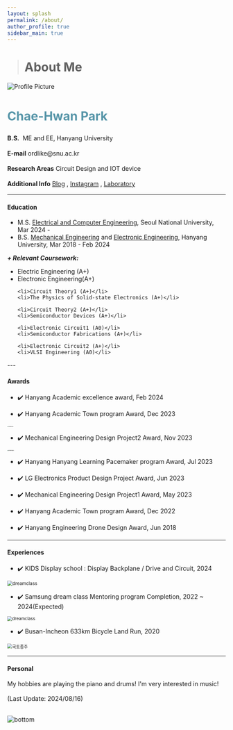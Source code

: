 ```yaml
---
layout: splash
permalink: /about/
author_profile: true
sidebar_main: true
---
```


> # About Me
<html>
<head>
    <title>My Profile</title>
    <link rel="stylesheet" href="style.css">
    <style>
        .profile-info {
            line-height: 1.5; /* 줄 간격을 조정합니다. */
        }
    </style>
</head>
<body>
    <div class="profile-container">
        <div class="profile-image-container">
            <img src="./../assets/new_images/ORD.jpg" alt="Profile Picture" class="profile-image">
        </div>
        <div class="profile-info">
            <p><h1 style="color: #5695A8;">Chae-Hwan Park</h1></p>
            <p><strong>B.S.</strong>&nbsp;&nbsp;ME and EE, Hanyang University</p>
            <p><strong>E-mail</strong> ordlike@snu.ac.kr</p>
            <p><strong>Research Areas</strong> Circuit Design and IOT device</p>
            <p><strong>Additional Info</strong> <a href="https://blog.naver.com/ordlike">Blog</a> , <a href="https://instagram.com/chae_wanny?igshid=ZDc4ODBmN[jlmNQ==">Instagram</a> , <a href="https://sites.google.com/view/snu-acelab">Laboratory</a></p>
            <!-- 기타 추가 정보 입력 -->
        </div>
    </div>
</body>
</html>




---

#### Education
- M.S. [Electrical and Computer Engineering](https://ece.snu.ac.kr/), Seoul National University, Mar 2024 -
- B.S. [Mechanical Engineering](http://me.hanyang.ac.kr/) and [Electronic Engineering](http://ee.hanyang.ac.kr/), Hanyang University, Mar 2018 - Feb 2024

***+ Relevant Coursework:*** 

<ul>
    <li>Electric Engineering (A+)</li>
    <li>Electronic Engineering(A+)</li>

    <li>Circuit Theory1 (A+)</li>
    <li>The Physics of Solid-state Electronics (A+)</li>
    
    <li>Circuit Theory2 (A+)</li>
    <li>Semiconductor Devices (A+)</li>
    
    <li>Electronic Circuit1 (A0)</li>
    <li>Semiconductor Fabrications (A+)</li>
    
    <li>Electronic Circuit2 (A+)</li>
    <li>VLSI Engineering (A0)</li>
  </ul>
---

#### Awards 
- ✔️ Hanyang Academic excellence award, Feb 2024

- ✔️ Hanyang Academic Town program Award, Dec 2023

<img src="./../images/about/hanyang academic_award.jpg" alt="dreamclass" style="zoom: 15%;" />

- ✔️ Mechanical Engineering Design Project2 Award, Nov 2023 

<img src="./../images/about/mechanical_award.jpg" alt="dreamclass" style="zoom: 17%;" />

- ✔️ Hanyang Hanyang Learning Pacemaker program Award, Jul 2023

- ✔️ LG Electronics Product Design Project Award, Jun 2023

- ✔️ Mechanical Engineering Design Project1 Award, May 2023 

- ✔️ Hanyang Academic Town program Award, Dec 2022

- ✔️ Hanyang Engineering Drone Design Award, Jun 2018 

---

#### Experiences
- ✔️ KIDS Display school : Display Backplane / Drive and Circuit, 2024 

<img src="./../images/about/KIDSschool.png" alt="dreamclass" style="zoom: 75%;" /> 

- ✔️ Samsung dream class Mentoring program Completion, 2022 ~ 2024(Expected)

<img src="./../images/about/dreamclass2.png" alt="dreamclass" style="zoom: 70%;" />

- ✔️ Busan-Incheon 633km Bicycle Land Run, 2020

<img src="./../images/about/국토종주.jpg" alt="국토종주" style="zoom:70%;" />

---

#### Personal
My hobbies are playing the piano and drums! I'm very interested in music! 
<br>
<br>
(Last Update: 2024/08/16)

<br>![bottom](./../images/about/bottom.jpg)
